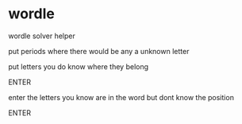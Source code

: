 # wordle
wordle solver helper

put periods where there would be any a unknown letter

put letters you do know where they belong

ENTER

enter the letters you know are in the word but dont know the position

ENTER
